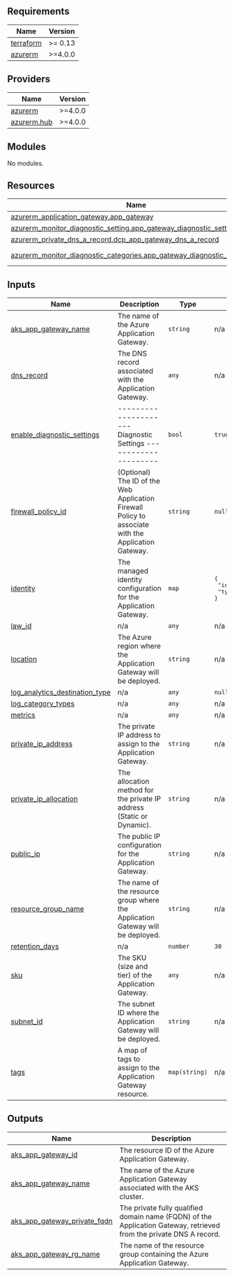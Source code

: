 ## Requirements

| Name | Version |
|------|---------|
| <a name="requirement_terraform"></a> [terraform](#requirement\_terraform) | >= 0.13 |
| <a name="requirement_azurerm"></a> [azurerm](#requirement\_azurerm) | >=4.0.0 |

## Providers

| Name | Version |
|------|---------|
| <a name="provider_azurerm"></a> [azurerm](#provider\_azurerm) | >=4.0.0 |
| <a name="provider_azurerm.hub"></a> [azurerm.hub](#provider\_azurerm.hub) | >=4.0.0 |

## Modules

No modules.

## Resources

| Name | Type |
|------|------|
| [azurerm_application_gateway.app_gateway](https://registry.terraform.io/providers/hashicorp/azurerm/latest/docs/resources/application_gateway) | resource |
| [azurerm_monitor_diagnostic_setting.app_gateway_diagnostic_setting](https://registry.terraform.io/providers/hashicorp/azurerm/latest/docs/resources/monitor_diagnostic_setting) | resource |
| [azurerm_private_dns_a_record.dcp_app_gateway_dns_a_record](https://registry.terraform.io/providers/hashicorp/azurerm/latest/docs/resources/private_dns_a_record) | resource |
| [azurerm_monitor_diagnostic_categories.app_gateway_diagnostic_categories](https://registry.terraform.io/providers/hashicorp/azurerm/latest/docs/data-sources/monitor_diagnostic_categories) | data source |

## Inputs

| Name | Description | Type | Default | Required |
|------|-------------|------|---------|:--------:|
| <a name="input_aks_app_gateway_name"></a> [aks\_app\_gateway\_name](#input\_aks\_app\_gateway\_name) | The name of the Azure Application Gateway. | `string` | n/a | yes |
| <a name="input_dns_record"></a> [dns\_record](#input\_dns\_record) | The DNS record associated with the Application Gateway. | `any` | n/a | yes |
| <a name="input_enable_diagnostic_settings"></a> [enable\_diagnostic\_settings](#input\_enable\_diagnostic\_settings) | --------------------- Diagnostic Settings --------------------- | `bool` | `true` | no |
| <a name="input_firewall_policy_id"></a> [firewall\_policy\_id](#input\_firewall\_policy\_id) | (Optional) The ID of the Web Application Firewall Policy to associate with the Application Gateway. | `string` | `null` | no |
| <a name="input_identity"></a> [identity](#input\_identity) | The managed identity configuration for the Application Gateway. | `map` | <pre>{<br/>  "identity_ids": null,<br/>  "type": null<br/>}</pre> | no |
| <a name="input_law_id"></a> [law\_id](#input\_law\_id) | n/a | `any` | n/a | yes |
| <a name="input_location"></a> [location](#input\_location) | The Azure region where the Application Gateway will be deployed. | `string` | n/a | yes |
| <a name="input_log_analytics_destination_type"></a> [log\_analytics\_destination\_type](#input\_log\_analytics\_destination\_type) | n/a | `any` | `null` | no |
| <a name="input_log_category_types"></a> [log\_category\_types](#input\_log\_category\_types) | n/a | `any` | n/a | yes |
| <a name="input_metrics"></a> [metrics](#input\_metrics) | n/a | `any` | n/a | yes |
| <a name="input_private_ip_address"></a> [private\_ip\_address](#input\_private\_ip\_address) | The private IP address to assign to the Application Gateway. | `string` | n/a | yes |
| <a name="input_private_ip_allocation"></a> [private\_ip\_allocation](#input\_private\_ip\_allocation) | The allocation method for the private IP address (Static or Dynamic). | `string` | n/a | yes |
| <a name="input_public_ip"></a> [public\_ip](#input\_public\_ip) | The public IP configuration for the Application Gateway. | `string` | n/a | yes |
| <a name="input_resource_group_name"></a> [resource\_group\_name](#input\_resource\_group\_name) | The name of the resource group where the Application Gateway will be deployed. | `string` | n/a | yes |
| <a name="input_retention_days"></a> [retention\_days](#input\_retention\_days) | n/a | `number` | `30` | no |
| <a name="input_sku"></a> [sku](#input\_sku) | The SKU (size and tier) of the Application Gateway. | `any` | n/a | yes |
| <a name="input_subnet_id"></a> [subnet\_id](#input\_subnet\_id) | The subnet ID where the Application Gateway will be deployed. | `string` | n/a | yes |
| <a name="input_tags"></a> [tags](#input\_tags) | A map of tags to assign to the Application Gateway resource. | `map(string)` | n/a | yes |

## Outputs

| Name | Description |
|------|-------------|
| <a name="output_aks_app_gateway_id"></a> [aks\_app\_gateway\_id](#output\_aks\_app\_gateway\_id) | The resource ID of the Azure Application Gateway. |
| <a name="output_aks_app_gateway_name"></a> [aks\_app\_gateway\_name](#output\_aks\_app\_gateway\_name) | The name of the Azure Application Gateway associated with the AKS cluster. |
| <a name="output_aks_app_gateway_private_fqdn"></a> [aks\_app\_gateway\_private\_fqdn](#output\_aks\_app\_gateway\_private\_fqdn) | The private fully qualified domain name (FQDN) of the Application Gateway, retrieved from the private DNS A record. |
| <a name="output_aks_app_gateway_rg_name"></a> [aks\_app\_gateway\_rg\_name](#output\_aks\_app\_gateway\_rg\_name) | The name of the resource group containing the Azure Application Gateway. |
